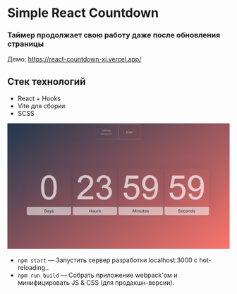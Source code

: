 # Simple React Countdown

### Таймер продолжает свою работу даже после обновления страницы

Демо: https://react-countdown-xi.vercel.app/

## Стек технологий
* React + Hooks
* Vite для сборки
* SCSS

<p align="center">
<img alt='Превью' src="https://github.com/awaynell/react-countdown/blob/master/docs/timer_preview.png">
</p>

- `npm start` — Запустить сервер разработки localhost:3000 с hot-reloading..
- `npm run build` — Собрать приложение webpack'ом и минифицировать JS & CSS (для продакшн-версии).
